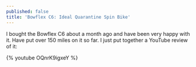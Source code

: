 ```yaml
---
published: false
title: 'Bowflex C6: Ideal Quarantine Spin Bike'
---
```

I bought the Bowflex C6 about a month ago and have been very happy with it. Have put over 150 miles on it so far. I just put together a YouTube review of it:

{% youtube OQnrK9igxeY %}
